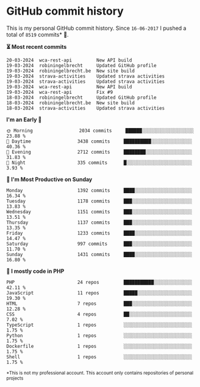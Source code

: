# GitHub commit history
This is my personal GitHub commit history. Since <!--START_SECTION:first-commit-date-->`16-06-2017`<!--END_SECTION:first-commit-date--> I pushed a total of <!--START_SECTION:total-commit-count-->`8519`<!--END_SECTION:total-commit-count--> commits* 🎉.

<!--START_SECTION:most-recent-commits-->
**⏳ Most recent commits**
                                        
```text
20-03-2024  wca-rest-api         New API build
19-03-2024  robiningelbrecht     Updated GitHub profile
19-03-2024  robiningelbrecht.be  New site build
19-03-2024  strava-activities    Updated strava activities
19-03-2024  strava-activities    Updated strava activities
19-03-2024  wca-rest-api         New API build
19-03-2024  wca-rest-api         Fix #9
18-03-2024  robiningelbrecht     Updated GitHub profile
18-03-2024  robiningelbrecht.be  New site build
18-03-2024  strava-activities    Updated strava activities
```
<!--END_SECTION:most-recent-commits-->  

<!--START_SECTION:commits-per-day-time-->
**I&#039;m an Early 🐤**

```text
🌞 Morning                 2034 commits     ██████░░░░░░░░░░░░░░░░░░░   23.88 %
🌆 Daytime                 3438 commits     ██████████░░░░░░░░░░░░░░░   40.36 %
🌃 Evening                 2712 commits     ████████░░░░░░░░░░░░░░░░░   31.83 %
🌙 Night                   335 commits      █░░░░░░░░░░░░░░░░░░░░░░░░   3.93 %
```
<!--END_SECTION:commits-per-day-time-->  

<!--START_SECTION:commits-per-weekday-->
**📅 I&#039;m Most Productive on Sunday**

```text
Monday                    1392 commits     ████░░░░░░░░░░░░░░░░░░░░░   16.34 %
Tuesday                   1178 commits     ███░░░░░░░░░░░░░░░░░░░░░░   13.83 %
Wednesday                 1151 commits     ███░░░░░░░░░░░░░░░░░░░░░░   13.51 %
Thursday                  1137 commits     ███░░░░░░░░░░░░░░░░░░░░░░   13.35 %
Friday                    1233 commits     ████░░░░░░░░░░░░░░░░░░░░░   14.47 %
Saturday                  997 commits      ███░░░░░░░░░░░░░░░░░░░░░░   11.70 %
Sunday                    1431 commits     ████░░░░░░░░░░░░░░░░░░░░░   16.80 %
```
<!--END_SECTION:commits-per-weekday-->  

<!--START_SECTION:repos-per-language-->
**💬 I mostly code in PHP**

```text
PHP                       24 repos         ███████████░░░░░░░░░░░░░░   42.11 %
JavaScript                11 repos         █████░░░░░░░░░░░░░░░░░░░░   19.30 %
HTML                      7 repos          ███░░░░░░░░░░░░░░░░░░░░░░   12.28 %
CSS                       4 repos          ██░░░░░░░░░░░░░░░░░░░░░░░   7.02 %
TypeScript                1 repos          ░░░░░░░░░░░░░░░░░░░░░░░░░   1.75 %
Python                    1 repos          ░░░░░░░░░░░░░░░░░░░░░░░░░   1.75 %
Dockerfile                1 repos          ░░░░░░░░░░░░░░░░░░░░░░░░░   1.75 %
Shell                     1 repos          ░░░░░░░░░░░░░░░░░░░░░░░░░   1.75 %
```
<!--END_SECTION:repos-per-language-->  

<sub>*This is not my professional account. This account only contains repositories of personal projects</sub>
